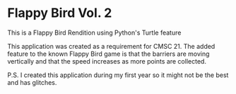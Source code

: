 # Flappy Bird Vol. 2
This is a Flappy Bird Rendition using Python's Turtle feature

This application was created as a requirement for CMSC 21.
The added feature to the known Flappy Bird game is that the
barriers are moving vertically and that the speed increases 
as more points are collected. 

P.S. I created this application during my first year so it might
not be the best and has glitches.
